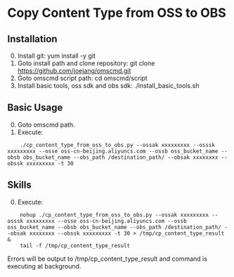 # Copy Content Type from OSS to OBS

## Installation
0. Install git: yum install -y git
1. Goto install path and clone repository: git clone https://github.com/joejang/omscmd.git
2. Goto omscmd script path: cd omscmd/script
3. Install basic tools, oss sdk and obs sdk: ./install_basic_tools.sh

## Basic Usage
0. Goto omscmd path.
1. Execute:
```
	./cp_content_type_from_oss_to_obs.py --ossak xxxxxxxxx --osssk xxxxxxxxx --osse oss-cn-beijing.aliyuncs.com --ossb oss_bucket_name --obsb obs_bucket_name --obs_path /destination_path/ --obsak xxxxxxxx --obssk xxxxxxxxx -t 30
```

## Skills
0. Execute:

```
	nohup ./cp_content_type_from_oss_to_obs.py --ossak xxxxxxxxx --osssk xxxxxxxxx --osse oss-cn-beijing.aliyuncs.com --ossb oss_bucket_name --obsb obs_bucket_name --obs_path /destination_path/ --obsak xxxxxxxx --obssk xxxxxxxxx -t 30 > /tmp/cp_content_type_result &
	tail -f /tmp/cp_content_type_result

```
Errors will be output to /tmp/cp_content_type_result and command is executing at background.
